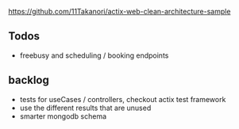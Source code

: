 https://github.com/11Takanori/actix-web-clean-architecture-sample

## Todos

- freebusy and scheduling / booking endpoints

## backlog

- tests for useCases / controllers, checkout actix test framework
- use the different results that are unused
- smarter mongodb schema
